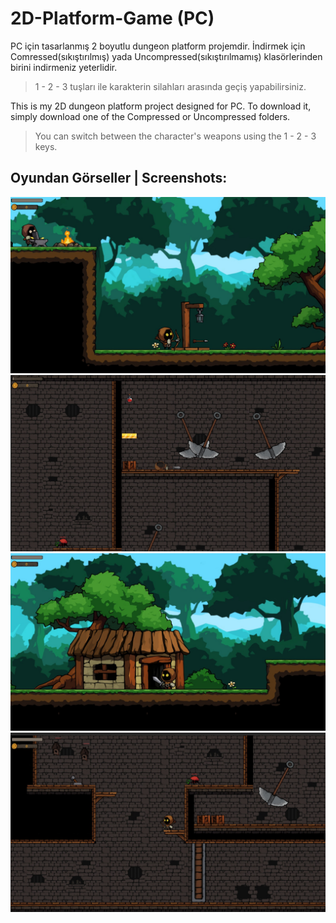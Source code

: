# 2D-Platform-Game (PC)
 
PC için tasarlanmış 2 boyutlu dungeon platform projemdir. İndirmek için Comressed(sıkıştırılmış) yada Uncompressed(sıkıştırılmamış) klasörlerinden birini indirmeniz yeterlidir.

>1 - 2 - 3 tuşları ile karakterin silahları arasında geçiş yapabilirsiniz.



This is my 2D dungeon platform project designed for PC. To download it, simply download one of the Compressed or Uncompressed folders.

>You can switch between the character's weapons using the 1 - 2 - 3 keys.

## Oyundan Görseller | Screenshots:

![This is an alt text.](/Screenshots/1.jpg "Image 1")
![This is an alt text.](/Screenshots/2.jpg "Image 2")
![This is an alt text.](/Screenshots/3.jpg "Image 3")
![This is an alt text.](/Screenshots/4.jpg "Image 4")
